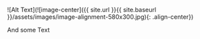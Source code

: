 ![Alt Text](![image-center]({{ site.url }}{{ site.baseurl }}/assets/images/image-alignment-580x300.jpg){: .align-center})

And some Text
